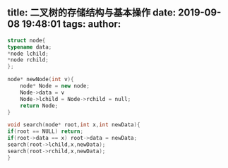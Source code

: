 title: 二叉树的存储结构与基本操作
date: 2019-09-08 19:48:01
tags:
author:
---
```c++
struct node{
typename data;
*node lchild;
*node rchild;
};
```
```c++
node* newNode(int v){
    node* Node = new node;
    Node->data = v
    Node->lchild = Node->rchild = null;
    return Node; 
}
```
```c++
void search(node* root,int x,int newData){
if(root == NULL) return;
if(root->data == x) root->data = newData;
search(root->lchild,x,newData);
search(root->rchild,x,newData);
}
```